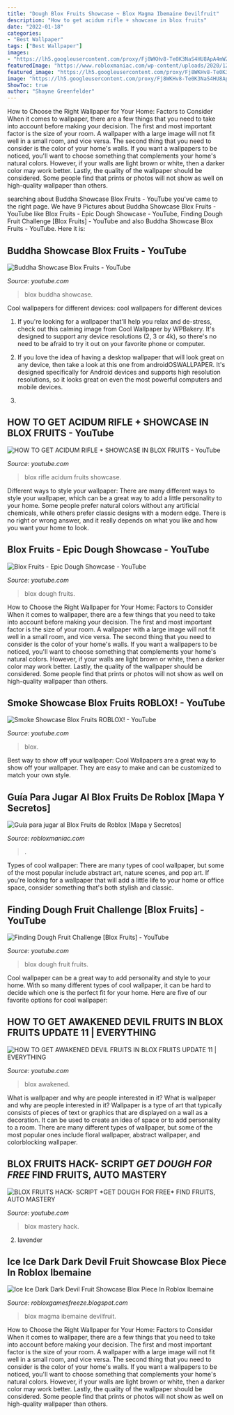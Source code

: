 ```yaml
---
title: "Dough Blox Fruits Showcase ~ Blox Magma Ibemaine Devilfruit"
description: "How to get acidum rifle + showcase in blox fruits"
date: "2022-01-18"
categories:
- "Best Wallpaper"
tags: ["Best Wallpaper"]
images:
- "https://lh5.googleusercontent.com/proxy/Fj8WKHv8-Te0K3NaS4HU8ApA4mWZMxTaOtxEZGnxXjSC9tPAtrodGPa7K-LAG14a86fxUxTUWBQII_fhiFPxIuhOjvTc6Bjp=w1200-h630-pd"
featuredImage: "https://www.robloxmaniac.com/wp-content/uploads/2020/12/jugar-Blox-Fruits-roblox2-300x180.jpg"
featured_image: "https://lh5.googleusercontent.com/proxy/Fj8WKHv8-Te0K3NaS4HU8ApA4mWZMxTaOtxEZGnxXjSC9tPAtrodGPa7K-LAG14a86fxUxTUWBQII_fhiFPxIuhOjvTc6Bjp=w1200-h630-pd"
image: "https://lh5.googleusercontent.com/proxy/Fj8WKHv8-Te0K3NaS4HU8ApA4mWZMxTaOtxEZGnxXjSC9tPAtrodGPa7K-LAG14a86fxUxTUWBQII_fhiFPxIuhOjvTc6Bjp=w1200-h630-pd"
ShowToc: true
author: "Shayne Greenfelder"
---
```



How to Choose the Right Wallpaper for Your Home: Factors to Consider
When it comes to wallpaper, there are a few things that you need to take into account before making your decision. The first and most important factor is the size of your room. A wallpaper with a large image will not fit well in a small room, and vice versa. 
The second thing that you need to consider is the color of your home's walls. If you want a wallpapers to be noticed, you'll want to choose something that complements your home's natural colors. However, if your walls are light brown or white, then a darker color may work better. 
Lastly, the quality of the wallpaper should be considered. Some people find that prints or photos will not show as well on high-quality wallpaper than others.

	

		
searching about Buddha Showcase Blox Fruits - YouTube you've came to the right page. We have 9 Pictures about Buddha Showcase Blox Fruits - YouTube like Blox Fruits - Epic Dough Showcase - YouTube, Finding Dough Fruit Challenge [Blox Fruits] - YouTube and also Buddha Showcase Blox Fruits - YouTube. Here it is:
		
    
## Buddha Showcase Blox Fruits - YouTube

<img loading=lazy src="https://i.ytimg.com/vi/UAp2l-XMErY/maxresdefault.jpg" onerror="this.onerror=null;this.src='https://tse3.mm.bing.net/th?id=OIP.1rPZlWpObIbPvNEZNLRryQHaEK&amp;pid=15.1';" alt="Buddha Showcase Blox Fruits - YouTube">

_Source: youtube.com_

>blox buddha showcase. 

	

Cool wallpapers for different devices:
cool wallpapers for different devices 

1. If you're looking for a wallpaper that'll help you relax and de-stress, check out this calming image from Cool Wallpaper by WPBakery. It's designed to support any device resolutions (2, 3 or 4k), so there's no need to be afraid to try it out on your favorite phone or computer.

2. If you love the idea of having a desktop wallpaper that will look great on any device, then take a look at this one from androidOSWALLPAPER. It's designed specifically for Android devices and supports high resolution resolutions, so it looks great on even the most powerful computers and mobile devices.

3.

    
## HOW TO GET ACIDUM RIFLE + SHOWCASE IN BLOX FRUITS - YouTube

<img loading=lazy src="https://i.ytimg.com/vi/CdWfzuAY-5I/maxresdefault.jpg" onerror="this.onerror=null;this.src='https://tse1.mm.bing.net/th?id=OIP.SzaWxuS6CF_kMhuhlcKbOgHaEK&amp;pid=15.1';" alt="HOW TO GET ACIDUM RIFLE + SHOWCASE IN BLOX FRUITS - YouTube">

_Source: youtube.com_

>blox rifle acidum fruits showcase. 

	

Different ways to style your wallpaper:
There are many different ways to style your wallpaper, which can be a great way to add a little personality to your home. Some people prefer natural colors without any artificial chemicals, while others prefer classic designs with a modern edge. There is no right or wrong answer, and it really depends on what you like and how you want your home to look.

    
## Blox Fruits - Epic Dough Showcase - YouTube

<img loading=lazy src="https://i.ytimg.com/vi/wrJOTPGd2fs/maxresdefault.jpg" onerror="this.onerror=null;this.src='https://tse3.mm.bing.net/th?id=OIP.irPxxwCdNvCHoiVOEyf43wHaEK&amp;pid=15.1';" alt="Blox Fruits - Epic Dough Showcase - YouTube">

_Source: youtube.com_

>blox dough fruits. 

	

How to Choose the Right Wallpaper for Your Home: Factors to Consider
When it comes to wallpaper, there are a few things that you need to take into account before making your decision. The first and most important factor is the size of your room. A wallpaper with a large image will not fit well in a small room, and vice versa. 
The second thing that you need to consider is the color of your home's walls. If you want a wallpapers to be noticed, you'll want to choose something that complements your home's natural colors. However, if your walls are light brown or white, then a darker color may work better. 
Lastly, the quality of the wallpaper should be considered. Some people find that prints or photos will not show as well on high-quality wallpaper than others.

    
## Smoke Showcase Blox Fruits ROBLOX! - YouTube

<img loading=lazy src="https://i.ytimg.com/vi/KDXhMtirTVE/maxresdefault.jpg" onerror="this.onerror=null;this.src='https://tse4.mm.bing.net/th?id=OIP.4O4AZb3O76te4jxxcTLNFgHaEK&amp;pid=15.1';" alt="Smoke Showcase Blox Fruits ROBLOX! - YouTube">

_Source: youtube.com_

>blox. 

	

Best way to show off your wallpaper:
Cool Wallpapers are a great way to show off your wallpaper. They are easy to make and can be customized to match your own style.

    
## Guía Para Jugar Al Blox Fruits De Roblox [Mapa Y Secretos]

<img loading=lazy src="https://www.robloxmaniac.com/wp-content/uploads/2020/12/jugar-Blox-Fruits-roblox2-300x180.jpg" onerror="this.onerror=null;this.src='https://tse4.mm.bing.net/th?id=OIP.fh4KN9f8KasLeICsltHezgAAAA&amp;pid=15.1';" alt="Guía para jugar al Blox Fruits de Roblox [Mapa y Secretos]">

_Source: robloxmaniac.com_

>. 

	

Types of cool wallpaper:
There are many types of cool wallpaper, but some of the most popular include abstract art, nature scenes, and pop art. If you're looking for a wallpaper that will add a little life to your home or office space, consider something that's both stylish and classic.

    
## Finding Dough Fruit Challenge [Blox Fruits] - YouTube

<img loading=lazy src="https://i.ytimg.com/vi/LPqmpHm6fzs/maxresdefault.jpg" onerror="this.onerror=null;this.src='https://tse2.mm.bing.net/th?id=OIP.So4WGjvf6w52fXaqiCaPUQHaEK&amp;pid=15.1';" alt="Finding Dough Fruit Challenge [Blox Fruits] - YouTube">

_Source: youtube.com_

>blox dough fruit fruits. 

	

Cool wallpaper can be a great way to add personality and style to your home. With so many different types of cool wallpaper, it can be hard to decide which one is the perfect fit for your home. Here are five of our favorite options for cool wallpaper: 

    
## HOW TO GET AWAKENED DEVIL FRUITS IN BLOX FRUITS UPDATE 11 | EVERYTHING

<img loading=lazy src="https://i.ytimg.com/vi/UA79ps7BIDw/maxresdefault.jpg" onerror="this.onerror=null;this.src='https://tse3.mm.bing.net/th?id=OIP.5k2oQvg_JJDY_G0jXvRHbQHaEK&amp;pid=15.1';" alt="HOW TO GET AWAKENED DEVIL FRUITS IN BLOX FRUITS UPDATE 11 | EVERYTHING">

_Source: youtube.com_

>blox awakened. 

	

What is wallpaper and why are people interested in it?
What is wallpaper and why are people interested in it?
Wallpaper is a type of art that typically consists of pieces of text or graphics that are displayed on a wall as a decoration. It can be used to create an idea of space or to add personality to a room. There are many different types of wallpaper, but some of the most popular ones include floral wallpaper, abstract wallpaper, and colorblocking wallpaper.

    
## BLOX FRUITS HACK- SCRIPT *GET DOUGH FOR FREE* FIND FRUITS, AUTO MASTERY

<img loading=lazy src="https://i.ytimg.com/vi/Sbt8YPlvg8o/maxresdefault.jpg" onerror="this.onerror=null;this.src='https://tse2.mm.bing.net/th?id=OIP.G8sZOCW1VR_VKAyErbyEtAHaEK&amp;pid=15.1';" alt="BLOX FRUITS HACK- SCRIPT *GET DOUGH FOR FREE* FIND FRUITS, AUTO MASTERY">

_Source: youtube.com_

>blox mastery hack. 

	

2. lavender 

    
## Ice Ice Dark Dark Devil Fruit Showcase Blox Piece In Roblox Ibemaine

<img loading=lazy src="https://lh5.googleusercontent.com/proxy/Fj8WKHv8-Te0K3NaS4HU8ApA4mWZMxTaOtxEZGnxXjSC9tPAtrodGPa7K-LAG14a86fxUxTUWBQII_fhiFPxIuhOjvTc6Bjp=w1200-h630-pd" onerror="this.onerror=null;this.src='https://tse4.mm.bing.net/th?id=OIP.eXhW87c5PKU-B24zwgmbTgHaD4&amp;pid=15.1';" alt="Ice Ice Dark Dark Devil Fruit Showcase Blox Piece In Roblox Ibemaine">

_Source: robloxgamesfreeze.blogspot.com_

>blox magma ibemaine devilfruit. 

	

How to Choose the Right Wallpaper for Your Home: Factors to Consider
When it comes to wallpaper, there are a few things that you need to take into account before making your decision. The first and most important factor is the size of your room. A wallpaper with a large image will not fit well in a small room, and vice versa. 
The second thing that you need to consider is the color of your home's walls. If you want a wallpapers to be noticed, you'll want to choose something that complements your home's natural colors. However, if your walls are light brown or white, then a darker color may work better. 
Lastly, the quality of the wallpaper should be considered. Some people find that prints or photos will not show as well on high-quality wallpaper than others.

